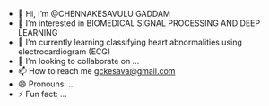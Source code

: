 - 👋 Hi, I’m @CHENNAKESAVULU GADDAM
- 👀 I’m interested in BIOMEDICAL SIGNAL PROCESSING AND DEEP LEARNING
- 🌱 I’m currently learning classifying heart abnormalities using electrocardiogram (ECG)
- 💞️ I’m looking to collaborate on ...
- 📫 How to reach me gckesava@gmail.com
- 😄 Pronouns: ...
- ⚡ Fun fact: ...

<!---
CHENNAGADDAM/CHENNAGADDAM is a ✨ special ✨ repository because its `README.md` (this file) appears on your GitHub profile.
You can click the Preview link to take a look at your changes.
--->
